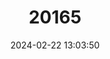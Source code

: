 ---
title: "20165"
category: "Setonix brachyurus"
draft: false
date: 2024-02-22 13:03:50
languages:
  English: ["Quokka"]
---